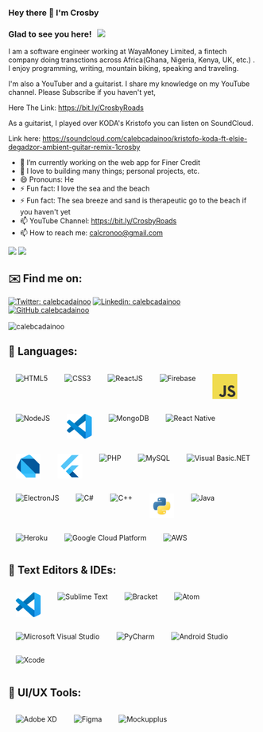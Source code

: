 ### Hey there 👋 I'm Crosby

### Glad to see you here! &nbsp; ![](https://visitor-badge.laobi.icu/badge?page_id=calebcadainoo.calebcadainoo)

I am a software engineer working at WayaMoney Limited, a fintech company doing transctions across 
Africa(Ghana, Nigeria, Kenya, UK, etc.) . I enjoy programming, writing, mountain biking, speaking and traveling.

I'm also a YouTuber and a guitarist. I share my knowledge on my YouTube channel. Please Subscribe if you haven't yet,

Here The Link: https://bit.ly/CrosbyRoads

As a guitarist, I played over KODA's Kristofo you can listen on SoundCloud.

Link here: https://soundcloud.com/calebcadainoo/kristofo-koda-ft-elsie-degadzor-ambient-guitar-remix-1crosby

- 🔭 I’m currently working on the web app for Finer Credit
- 🌱 I love to building many things; personal projects, etc.
- 😄 Pronouns: He
- ⚡ Fun fact: I love the sea and the beach
- ⚡ Fun fact: The sea breeze and sand is therapeutic go to the beach if you haven't yet
- 📫 YouTube Channel: https://bit.ly/CrosbyRoads
- 📫 How to reach me: calcronoo@gmail.com

<p>
  <img height="180em" src="https://github-readme-stats.vercel.app/api?username=calebcadainoo&show_icons=true&hide_border=true&&count_private=true&include_all_commits=true" />
  <img height="180em" src="https://github-readme-stats.vercel.app/api/top-langs/?username=calebcadainoo&exclude_repo=KNN-Image-Classification&show_icons=true&hide_border=true&layout=compact&langs_count=10"/>
</p>

## ✉️ Find me on:

[![Twitter: calebcadainoo](https://img.shields.io/twitter/follow/calebcadainoo?style=social)](https://twitter.com/calebcadainoo)
[![Linkedin: calebcadainoo](https://img.shields.io/badge/-calebcadainoo-blue?style=flat-square&logo=Linkedin&logoColor=white&link=https://www.linkedin.com/in/calebcadainoo/)](https://www.linkedin.com/in/calebcadainoo/)
[![GitHub calebcadainoo](https://img.shields.io/github/followers/calebcadainoo?label=follow&style=social)](https://github.com/calebcadainoo)

<p><img align="center" src="https://github-readme-streak-stats.herokuapp.com/?user=calebcadainoo&" alt="calebcadainoo" /></p>

## 🧰 Languages:
<p align="left">
<img src="https://upload.wikimedia.org/wikipedia/commons/thumb/6/61/HTML5_logo_and_wordmark.svg/1200px-HTML5_logo_and_wordmark.svg.png" alt="HTML5" height="50" style="vertical-align:top; margin:15px">
<img src="https://upload.wikimedia.org/wikipedia/commons/thumb/d/d5/CSS3_logo_and_wordmark.svg/1200px-CSS3_logo_and_wordmark.svg.png" alt="CSS3" height="50" style="vertical-align:top; margin:15px">
<img src="https://reactnative.dev/img/header_logo.svg" alt="ReactJS" height="50" style="vertical-align:top; margin:15px">
<img src="https://www.gstatic.com/devrel-devsite/prod/v29e01f19390dbba02efae7ad88cec6396f66d6ad0ae093a58267d05c04c6557e/firebase/images/touchicon-180.png" alt="Firebase" height="50" style="vertical-align:top; margin:15px">
<img src="https://raw.githubusercontent.com/github/explore/80688e429a7d4ef2fca1e82350fe8e3517d3494d/topics/javascript/javascript.png" alt="Javascript" height="50" style="vertical-align:top; margin:15px">
<img src="https://nodejs.org/static/images/logo.svg" alt="NodeJS" height="50" style="vertical-align:top; margin:15px">
<img src="https://raw.githubusercontent.com/github/explore/80688e429a7d4ef2fca1e82350fe8e3517d3494d/topics/visual-studio-code/visual-studio-code.png" alt="VS Code" height="50" style="vertical-align:top; margin:15px">
<img src="https://webassets.mongodb.com/_com_assets/cms/mongodb_atlas-h0ai1yctwo.svg" alt="MongoDB" height="50" style="vertical-align:top; margin:15px">
<img src="https://reactnative.dev/img/header_logo.svg" alt="React Native" height="50" style="vertical-align:top; margin:15px">
<img src="https://raw.githubusercontent.com/github/explore/80688e429a7d4ef2fca1e82350fe8e3517d3494d/topics/dart/dart.png" alt="Dart" height="50" style="vertical-align:top; margin:15px">
<img src="https://raw.githubusercontent.com/github/explore/80688e429a7d4ef2fca1e82350fe8e3517d3494d/topics/flutter/flutter.png" alt="Flutter" height="50" style="vertical-align:top; margin:15px">
<img src="https://camo.githubusercontent.com/50fa7b8622a4da2f72e63ea33c4f5d4852fd8601e00e298285ca38033cf9fe2c/68747470733a2f2f75706c6f61642e77696b696d656469612e6f72672f77696b6970656469612f636f6d6d6f6e732f322f32372f5048502d6c6f676f2e737667" alt="PHP" height="50" style="vertical-align:top; margin:15px">
<img src="https://labs.mysql.com/common/logos/mysql-logo.svg?v2" alt="MySQL" height="50" style="vertical-align:top; margin:15px">
<img src="https://upload.wikimedia.org/wikipedia/commons/thumb/4/40/VB.NET_Logo.svg/1200px-VB.NET_Logo.svg.png" alt="Visual Basic.NET" height="50" style="vertical-align:top; margin:15px">
<img src="https://upload.wikimedia.org/wikipedia/commons/thumb/9/91/Electron_Software_Framework_Logo.svg/1024px-Electron_Software_Framework_Logo.svg.png" alt="ElectronJS" height="50" style="vertical-align:top; margin:15px">
<img src="https://www.avenga.com/wp-content/uploads/2020/11/C-Sharp.png" alt="C#" height="50" style="vertical-align:top; margin:15px">
<img src="https://upload.wikimedia.org/wikipedia/commons/1/18/ISO_C%2B%2B_Logo.svg" alt="C++" height="50" style="vertical-align:top; margin:15px">
<img src="https://raw.githubusercontent.com/github/explore/80688e429a7d4ef2fca1e82350fe8e3517d3494d/topics/python/python.png" alt="Python" height="50" style="vertical-align:top; margin:15px">
<img src="https://upload.wikimedia.org/wikipedia/en/3/30/Java_programming_language_logo.svg" alt="Java" height="50" style="vertical-align:top; margin:15px">
<img src="https://www.fullstackpython.com/img/logos/heroku.png" alt="Heroku" height="50" style="vertical-align:top; margin:15px">
<img src="https://www.gstatic.com/devrel-devsite/prod/v29e01f19390dbba02efae7ad88cec6396f66d6ad0ae093a58267d05c04c6557e/cloud/images/cloud-logo.svg" alt="Google Cloud Platform" height="50" style="vertical-align:top; margin:15px">
<img src="https://cdn.iconscout.com/icon/free/png-512/aws-1869025-1583149.png" alt="AWS" height="50" style="vertical-align:top; margin:15px">
<!-- <img src="" alt="CSS3" height="50" style="vertical-align:top; margin:15px"> -->
</p>

## 🧰 Text Editors & IDEs:
<p align="left">
<img src="https://raw.githubusercontent.com/github/explore/80688e429a7d4ef2fca1e82350fe8e3517d3494d/topics/visual-studio-code/visual-studio-code.png" alt="VS Code" height="50" style="vertical-align:top; margin:15px">
<img src="https://upload.wikimedia.org/wikipedia/en/d/d2/Sublime_Text_3_logo.png" alt="Sublime Text" height="50" style="vertical-align:top; margin:15px">
<img src="https://upload.wikimedia.org/wikipedia/commons/thumb/4/4c/Brackets_Icon.svg/1200px-Brackets_Icon.svg.png" alt="Bracket" height="50" style="vertical-align:top; margin:15px">
<img src="https://icon2.cleanpng.com/20180410/fpe/kisspng-atom-computer-icons-text-editor-electron-macos-github-5accac2c064a08.4880956715233628600258.jpg" alt="Atom" height="50" style="vertical-align:top; margin:15px">
<img src="https://upload.wikimedia.org/wikipedia/commons/thumb/5/59/Visual_Studio_Icon_2019.svg/1200px-Visual_Studio_Icon_2019.svg.png" alt="Microsoft Visual Studio" height="50" style="vertical-align:top; margin:15px">
<img src="https://resources.jetbrains.com/storage/products/pycharm/img/meta/pycharm_logo_300x300.png" alt="PyCharm" height="50" style="vertical-align:top; margin:15px">
<img src="https://www.pinclipart.com/picdir/middle/542-5422938_android-studio-icon-android-studio-new-icon-clipart.png" alt="Android Studio" height="50" style="vertical-align:top; margin:15px">
<img src="https://is5-ssl.mzstatic.com/image/thumb/Purple124/v4/d0/88/2a/d0882a24-5851-8833-ec52-5e2792e7ac8a/Xcode-85-220-0-4-2x.png/1200x630bb.png" alt="Xcode" height="50" style="vertical-align:top; margin:15px">
</p>

## 🧰 UI/UX Tools:
<p align="left">
<img src="https://download.logo.wine/logo/Adobe_XD/Adobe_XD-Logo.wine.png" alt="Adobe XD" height="50" style="vertical-align:top; margin:15px">
<img src="https://miro.medium.com/max/670/0*UTBrDcrJ6SbePBzR" alt="Figma" height="50" style="vertical-align:top; margin:15px">
<img src="https://www.mobindustry.net/wp-content/uploads/mockplus-small-thumbnail.png" alt="Mockupplus" height="50" style="vertical-align:top; margin:15px">
</p>



<!--
**calebcadainoo/calebcadainoo** is a ✨ _special_ ✨ repository because its `README.md` (this file) appears on your GitHub profile.

Here are some ideas to get you started:

- 🔭 I’m currently working on ...
- 🌱 I’m currently learning Node
- 👯 I’m looking to collaborate on ...
- 🤔 I’m looking for help with ...
- 💬 Ask me about ...
- 📫 How to reach me: ...
- 😄 Pronouns: He
- ⚡ Fun fact: I love soccer (Huge chelsea and BvB fan), and gaming on xbox
-->
